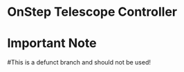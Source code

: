 OnStep Telescope Controller
===========================
# Important Note

#This is a defunct branch and should not be used!
